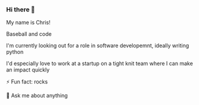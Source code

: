 ### Hi there 👋
My name is Chris!

Baseball and code

I'm currently looking out for a role in software developemnt, ideally writing python

I'd especially love to work at a startup on a tight knit team where I can make an impact quickly

⚡ Fun fact: rocks

💬 Ask me about anything

<!--
**ChrisLiang33/ChrisLiang33** is a ✨ _special_ ✨ repository because its `README.md` (this file) appears on your GitHub profile.

- 🔭 I’m currently working on ...
- 🌱 I’m currently learning ...
- 👯 I’m looking to collaborate on ...
- 🤔 I’m looking for help with ...
- 
- 📫 How to reach me: ...
- 😄 Pronouns: ...
-->
